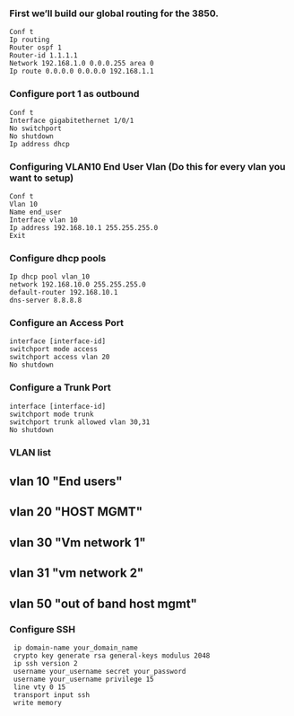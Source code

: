 ### First we’ll build our global routing for the 3850.
```
Conf t
Ip routing
Router ospf 1
Router-id 1.1.1.1
Network 192.168.1.0 0.0.0.255 area 0
Ip route 0.0.0.0 0.0.0.0 192.168.1.1
```

### Configure port 1 as outbound
```
Conf t
Interface gigabitethernet 1/0/1
No switchport
No shutdown
Ip address dhcp
```

### Configuring VLAN10 End User Vlan (Do this for every vlan you want to setup)
```
Conf t
Vlan 10
Name end_user
Interface vlan 10
Ip address 192.168.10.1 255.255.255.0
Exit
```

### Configure dhcp pools
```
Ip dhcp pool vlan_10
network 192.168.10.0 255.255.255.0
default-router 192.168.10.1
dns-server 8.8.8.8
```

### Configure an Access Port
```
interface [interface-id]
switchport mode access
switchport access vlan 20
No shutdown
```

### Configure a Trunk Port
```
interface [interface-id]
switchport mode trunk
switchport trunk allowed vlan 30,31 
No shutdown
```

### VLAN list
## vlan 10 "End users"
## vlan 20 "HOST MGMT"
## vlan 30 "Vm network 1"
## vlan 31 "vm network 2"
## vlan 50 "out of band host mgmt"


### Configure SSH
```
 ip domain-name your_domain_name
 crypto key generate rsa general-keys modulus 2048
 ip ssh version 2
 username your_username secret your_password
 username your_username privilege 15
 line vty 0 15
 transport input ssh
 write memory
```